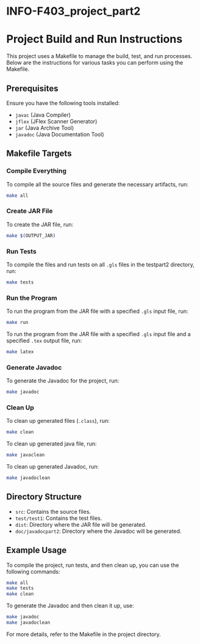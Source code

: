 # INFO-F403_project_part2
# Project Build and Run Instructions

This project uses a Makefile to manage the build, test, and run processes. Below are the instructions for various tasks you can perform using the Makefile.

## Prerequisites

Ensure you have the following tools installed:
- `javac` (Java Compiler)
- `jflex` (JFlex Scanner Generator)
- `jar` (Java Archive Tool)
- `javadoc` (Java Documentation Tool)

## Makefile Targets

### Compile Everything

To compile all the source files and generate the necessary artifacts, run:
```sh
make all
```

### Create JAR File

To create the JAR file, run:
```sh
make $(OUTPUT_JAR)
```

### Run Tests

To compile the files and run tests on all `.gls` files in the testpart2 directory, run:
```sh
make tests
```

### Run the Program

To run the program from the JAR file with a specified `.gls` input file, run:
```sh
make run
```
To run the program from the JAR file with a specified `.gls` input file and a specified `.tex` output file, run:
```sh
make latex
```

### Generate Javadoc

To generate the Javadoc for the project, run:
```sh
make javadoc
```

### Clean Up

To clean up generated files (`.class`), run:
```sh
make clean
```
To clean up generated java file, run:
```sh
make javaclean
```
To clean up generated Javadoc, run:
```sh
make javadoclean
```

## Directory Structure

- `src`: Contains the source files.
- `test/test1`: Contains the test files.
- `dist`: Directory where the JAR file will be generated.
- `doc/javadocpart2`: Directory where the Javadoc will be generated.

## Example Usage

To compile the project, run tests, and then clean up, you can use the following commands:
```sh
make all
make tests
make clean
```

To generate the Javadoc and then clean it up, use:
```sh
make javadoc
make javadoclean
```

For more details, refer to the Makefile in the project directory.


